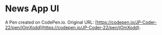 # News App UI

A Pen created on CodePen.io. Original URL: [https://codepen.io/JP-Coder-22/pen/jOmXodd](https://codepen.io/JP-Coder-22/pen/jOmXodd).


